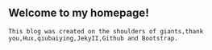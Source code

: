  ## Welcome to my homepage! 
    This blog was created on the shoulders of giants,thank you,Hux,qiubaiying,JekyII,Github and Bootstrap.
